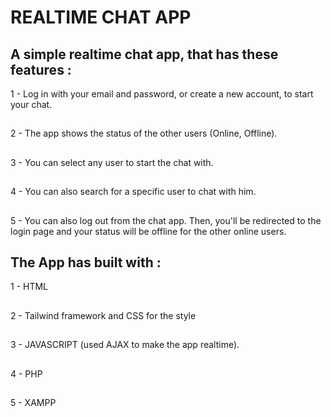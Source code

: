 # REALTIME CHAT APP

## A simple realtime chat app, that has these features : 

 1 - Log in with your email and password, or create a new account, to start your chat.
 ##
 2 - The app shows the status of the other users (Online, Offline).
 ##
 3 - You can select any user to start the chat with. 
 ##
 4 - You can also search for a specific user to chat with him.
 ##
 5 - You can also log out from the chat app. Then, you'll be redirected to the login page and your status will be offline for the other online users. 
 ##

## The App has built with : 
 1 - HTML
 ##
 2 - Tailwind framework and CSS for the style
 ##
 3 - JAVASCRIPT (used AJAX to make the app realtime).
 ##
 4 - PHP
 ##
 5 - XAMPP 
